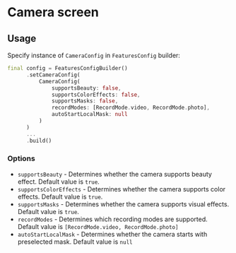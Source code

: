 # Camera screen

## Usage

Specify instance of ```CameraConfig``` in ```FeaturesConfig``` builder:

```dart
final config = FeaturesConfigBuilder()
      .setCameraConfig(
          CameraConfig(
              supportsBeauty: false,
              supportsColorEffects: false,
              supportsMasks: false,
              recordModes: [RecordMode.video, RecordMode.photo],
              autoStartLocalMask: null
          )
      )
      ...
      .build()
```

### Options

- ```supportsBeauty``` - Determines whether the camera supports beauty effect. Default value is ```true```.
- ```supportsColorEffects``` - Determines whether the camera supports color effects. Default value is ```true```.
- ```supportsMasks``` - Determines whether the camera supports visual effects. Default value is ```true```.
- ```recordModes``` - Determines which recording modes are supported. Default value is ```[RecordMode.video, RecordMode.photo]```
- ```autoStartLocalMask``` - Determines whether the camera starts with preselected mask. Default value is ```null```